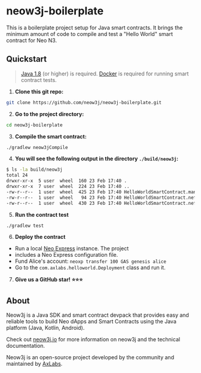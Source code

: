 # neow3j-boilerplate

This is a boilerplate project setup for Java smart contracts. It brings the minimum amount of code
to compile and test a "Hello World" smart contract for Neo N3.

## Quickstart

> [Java 1.8](https://adoptopenjdk.net/installation.html) (or higher) is required.
> [Docker](https://www.docker.com/products/docker-desktop) is required for running smart contract 
  tests.

1. **Clone this git repo:**

```bash
git clone https://github.com/neow3j/neow3j-boilerplate.git
```

2. **Go to the project directory:**

```bash
cd neow3j-boilerplate
```

3. **Compile the smart contract:**

```bash
./gradlew neow3jCompile
```

4. **You will see the following output in the directory `./build/neow3j`:**

```bash
$ ls -la build/neow3j 
total 24
drwxr-xr-x  5 user  wheel  160 23 Feb 17:40 .
drwxr-xr-x  7 user  wheel  224 23 Feb 17:40 ..
-rw-r--r--  1 user  wheel  425 23 Feb 17:40 HelloWorldSmartContract.manifest.json
-rw-r--r--  1 user  wheel   94 23 Feb 17:40 HelloWorldSmartContract.nef
-rw-r--r--  1 user  wheel  430 23 Feb 17:40 HelloWorldSmartContract.nefdbgnfo
```

5. **Run the contract test**

```bash
./gradlew test
```

6. **Deploy the contract**

- Run a local [Neo Express](https://github.com/neo-project/neo-express) instance. The project 
- includes a Neo Express configuration file.
- Fund Alice's account: `neoxp transfer 100 GAS genesis alice`
- Go to the `com.axlabs.helloworld.Deployment` class and run it.

7. **Give us a GitHub star! :star::star::star:**

## About

Neow3j is a Java SDK and smart contract devpack that provides easy and reliable tools to build Neo
dApps and Smart Contracts using the Java platform (Java, Kotlin, Android).

Check out [neow3j.io](https://neow3j.io) for more information on neow3j and the technical
documentation.

Neow3j is an open-source project developed by the community and maintained by
[AxLabs](https://axlabs.com).

